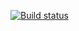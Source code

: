 
[![Build status](https://ci.appveyor.com/api/projects/status/byjwxu6dtmuvmbqf/branch/main?svg=true)](https://ci.appveyor.com/project/IlonaTata/api-ci-rjjax/branch/main)

